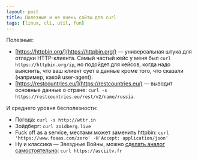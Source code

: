 ```yaml
---
layout: post
title: Полезные и не очень сайты для curl
tags: [linux, cli, util, fun]
---
```

Полезные:
* [https://httpbin.org/](https://httpbin.org/) — универсальная штука для отладки HTTP-клиента. Самый частый кейс у меня был `curl https://httpbin.org/ip`, но подойдет для кейсов, когда надо выяснить, что ваш клиент сует в данные кроме того, что сказали (например, какой user-agent).
* [https://restcountries.eu/](https://restcountries.eu/) — выводит основные данные о стране: `curl -s https://restcountries.eu/rest/v2/name/russia`.

И среднего уровня бесполезности:
* Погода: `curl -s http://wttr.in`
* Зойдберг: `curl zoidberg.live`
* Fuck off as a service, местами может заменить httpbin: `curl 'https://www.foaas.com/zero' -H'Accept: application/json'`
* Ну и классика — Звездные Войны, можно [сделать аналог самостоятельно](https://github.com/martinraison/ascii-tv): `curl https://asciitv.fr`

